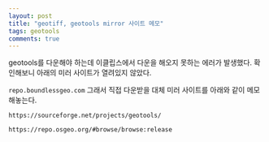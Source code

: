 ```yaml
---
layout: post
title: "geotiff, geotools mirror 사이트 메모"
tags: geotools
comments: true
---
```

geotools를 다운해야 하는데 이클립스에서 다운을 해오지 못하는 에러가 발생했다.
확인해보니 아래의 미러 사이트가 열려있지 않았다.

`repo.boundlessgeo.com`
그래서 직접 다운받을 대체 미러 사이트를 아래와 같이 메모 해놓는다.

`https://sourceforge.net/projects/geotools/`

`https://repo.osgeo.org/#browse/browse:release`